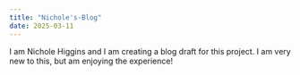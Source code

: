 ```yaml
---
title: "Nichole's-Blog"
date: 2025-03-11
---
```


I am Nichole Higgins and I am creating a blog draft for this project. I am very new to this, but am enjoying the experience! 
